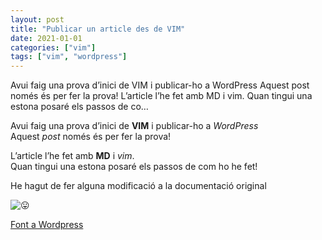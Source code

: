 ```yaml
---
layout: post
title: "Publicar un article des de VIM"
date: 2021-01-01
categories: ["vim"]
tags: ["vim", "wordpress"]
---
```


Avui faig una prova d’inici de VIM i publicar-ho a WordPress Aquest post només és per fer la prova! L’article l’he fet amb MD i vim. Quan tingui una estona posaré els passos de co…

Avui faig una prova d’inici de **VIM** i publicar-ho a _WordPress_  
Aquest _post_ només és per fer la prova!

L’article l’he fet amb **MD** i _vim_.  
Quan tingui una estona posaré els passos de com ho he fet!

He hagut de fer alguna modificació a la documentació original

![😛](https://s0.wp.com/wp-content/mu-plugins/wpcom-smileys/twemoji/2/svg/1f61b.svg)


[Font a Wordpress](https://croniqueslinux.wordpress.com/2022/01/01/publicar-un-article-des-de-vim/)
